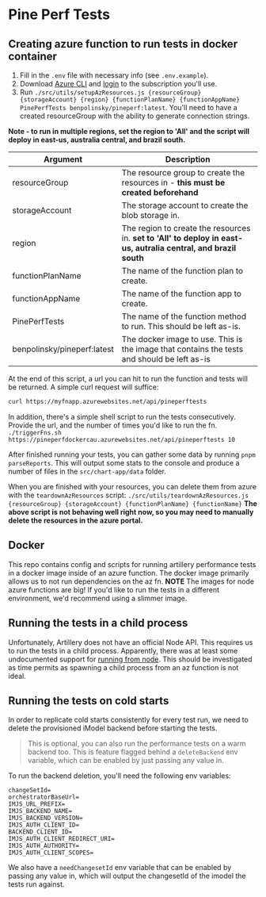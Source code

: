 # Pine Perf Tests

## Creating azure function to run tests in docker container

1. Fill in the `.env` file with necessary info (see `.env.example`).
1. Download [Azure CLI](https://learn.microsoft.com/en-us/cli/azure/install-azure-cli) and [login](https://learn.microsoft.com/en-us/cli/azure/authenticate-azure-cli) to the subscription you'll use.
1. Run `./src/utils/setupAzResources.js {resourceGroup} {storageAccount} {region} {functionPlanName} {functionAppName} PinePerfTests benpolinsky/pineperf:latest`. You'll need to have a created resourceGroup with the ability to generate connection strings.

**Note - to run in multiple regions, set the region to 'All' and the script will deploy in east-us, australia central, and brazil south.**

| Argument                    | Description                                                                                                      |
| --------------------------- | ---------------------------------------------------------------------------------------------------------------- |
| resourceGroup               | The resource group to create the resources in - **this must be created beforehand**                              |
| storageAccount              | The storage account to create the blob storage in.                                                               |
| region                      | The region to create the resources in. **set to 'All' to deploy in east-us, autralia central, and brazil south** |
| functionPlanName            | The name of the function plan to create.                                                                         |
| functionAppName             | The name of the function app to create.                                                                          |
| PinePerfTests               | The name of the function method to run. This should be left as-is.                                               |
| benpolinsky/pineperf:latest | The docker image to use. This is the image that contains the tests and should be left as-is                      |

At the end of this script, a url you can hit to run the function and tests will be returned. A simple curl request will suffice:

```bash
curl https://myfnapp.azurewebsites.net/api/pineperftests
```

In addition, there's a simple shell script to run the tests consecutively. Provide the url, and the number of times you'd like to run the fn.
`./triggerFns.sh https://pineperfdockercau.azurewebsites.net/api/pineperftests 10`

After finished running your tests, you can gather some data by running `pnpm parseReports`. This will output some stats to the console and produce a number of files in the `src/chart-app/data` folder.

When you are finished with your resources, you can delete them from azure with the `teardownAzResources` script:
`./src/utils/teardownAzResources.js {resourceGroup} {storageAccount} {functionPlanName} {functionName}`
**The above script is not behaving well right now, so you may need to manually delete the resources in the azure portal.**

## Docker

This repo contains config and scripts for running artillery performance tests in a docker image inside of an azure function. The docker image primarily allows us to not run dependencies on the az fn.
**NOTE** The images for node azure functions are big! If you'd like to run the tests in a different environment, we'd recommend using a slimmer image.

## Running the tests in a child process

Unfortunately, Artillery does not have an official Node API. This requires us to run the tests in a child process. Apparently, there was at least some undocumented support for [running from node](https://github.com/artilleryio/artillery/discussions/1043). This should be investigated as time permits as spawning a child process from an az function is not ideal.

## Running the tests on cold starts

In order to replicate cold starts consistently for every test run, we need to delete the provisioned iModel backend before starting the tests.

> This is optional, you can also run the performance tests on a warm backend too. This is feature flagged behind a `deleteBackend` env variable, which can be enabled by just passing any value in.

To run the backend deletion, you'll need the following env variables:

```
changeSetId=
orchestratorBaseUrl=
IMJS_URL_PREFIX=
IMJS_BACKEND_NAME=
IMJS_BACKEND_VERSION=
IMJS_AUTH_CLIENT_ID=
BACKEND_CLIENT_ID=
IMJS_AUTH_CLIENT_REDIRECT_URI=
IMJS_AUTH_AUTHORITY=
IMJS_AUTH_CLIENT_SCOPES=
```

We also have a `needChangesetId` env variable that can be enabled by passing any value in, which will output the changesetId of the imodel the tests run against.
